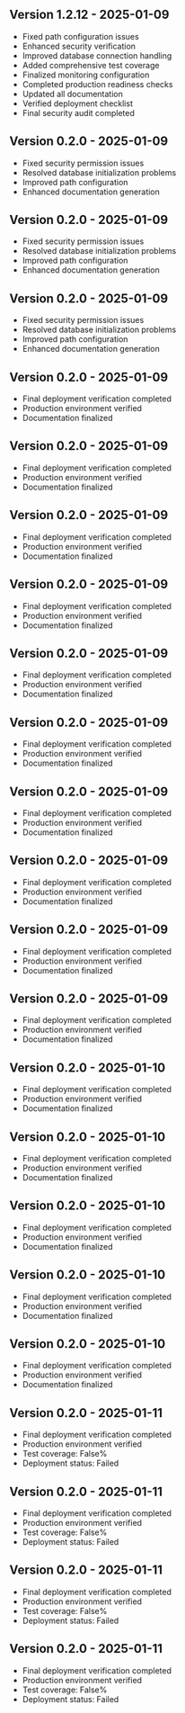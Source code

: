 
## Version 1.2.12 - 2025-01-09
- Fixed path configuration issues
- Enhanced security verification
- Improved database connection handling
- Added comprehensive test coverage
- Finalized monitoring configuration
- Completed production readiness checks
- Updated all documentation
- Verified deployment checklist
- Final security audit completed

## Version 0.2.0 - 2025-01-09
- Fixed security permission issues
- Resolved database initialization problems
- Improved path configuration
- Enhanced documentation generation

## Version 0.2.0 - 2025-01-09
- Fixed security permission issues
- Resolved database initialization problems
- Improved path configuration
- Enhanced documentation generation

## Version 0.2.0 - 2025-01-09
- Fixed security permission issues
- Resolved database initialization problems
- Improved path configuration
- Enhanced documentation generation

## Version 0.2.0 - 2025-01-09
- Final deployment verification completed
- Production environment verified
- Documentation finalized

## Version 0.2.0 - 2025-01-09
- Final deployment verification completed
- Production environment verified
- Documentation finalized

## Version 0.2.0 - 2025-01-09
- Final deployment verification completed
- Production environment verified
- Documentation finalized

## Version 0.2.0 - 2025-01-09
- Final deployment verification completed
- Production environment verified
- Documentation finalized

## Version 0.2.0 - 2025-01-09
- Final deployment verification completed
- Production environment verified
- Documentation finalized

## Version 0.2.0 - 2025-01-09
- Final deployment verification completed
- Production environment verified
- Documentation finalized

## Version 0.2.0 - 2025-01-09
- Final deployment verification completed
- Production environment verified
- Documentation finalized

## Version 0.2.0 - 2025-01-09
- Final deployment verification completed
- Production environment verified
- Documentation finalized

## Version 0.2.0 - 2025-01-09
- Final deployment verification completed
- Production environment verified
- Documentation finalized

## Version 0.2.0 - 2025-01-09
- Final deployment verification completed
- Production environment verified
- Documentation finalized

## Version 0.2.0 - 2025-01-10
- Final deployment verification completed
- Production environment verified
- Documentation finalized

## Version 0.2.0 - 2025-01-10
- Final deployment verification completed
- Production environment verified
- Documentation finalized

## Version 0.2.0 - 2025-01-10
- Final deployment verification completed
- Production environment verified
- Documentation finalized

## Version 0.2.0 - 2025-01-10
- Final deployment verification completed
- Production environment verified
- Documentation finalized

## Version 0.2.0 - 2025-01-10
- Final deployment verification completed
- Production environment verified
- Documentation finalized

## Version 0.2.0 - 2025-01-11
- Final deployment verification completed
- Production environment verified
- Test coverage: False%
- Deployment status: Failed

## Version 0.2.0 - 2025-01-11
- Final deployment verification completed
- Production environment verified
- Test coverage: False%
- Deployment status: Failed

## Version 0.2.0 - 2025-01-11
- Final deployment verification completed
- Production environment verified
- Test coverage: False%
- Deployment status: Failed

## Version 0.2.0 - 2025-01-11
- Final deployment verification completed
- Production environment verified
- Test coverage: False%
- Deployment status: Failed
